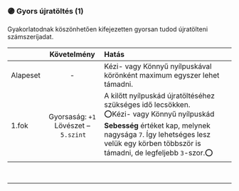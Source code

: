 ### 🟣 Gyors újratöltés (1)

Gyakorlatodnak köszönhetően kifejezetten gyorsan tudod újratölteni számszeríjadat.

| |  Követelmény | Hatás  |
| :----------- | :-----------: | :----------- |
| Alapeset| - | Kézi- vagy Könnyű nyílpuskával körönként maximum egyszer lehet támadni. |
| 1.fok | Gyorsaság:&nbsp;`+1`<br />Lövészet&nbsp;–&nbsp;`5.szint`  | A kilőtt nyílpuskád újratöltéséhez szükséges idő lecsökken.<br />⭕Kézi- vagy Könnyű nyílpuskád **Sebesség** értéket kap, melynek nagysága `7`. Így lehetséges lesz velük egy körben többször is támadni, de legfeljebb `3`-szor.⭕  |

<br />

---
